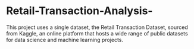 # Retail-Transaction-Analysis-
This project uses a single dataset, the Retail Transaction Dataset, sourced from Kaggle, an online platform that hosts a wide range of public datasets for data science and machine learning projects.
